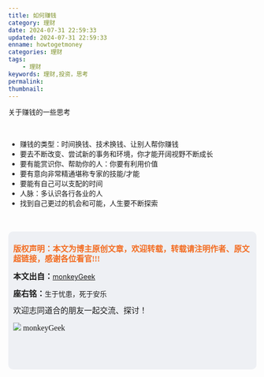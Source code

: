 ```yaml
---
title: 如何赚钱
category: 理财
date: 2024-07-31 22:59:33
updated: 2024-07-31 22:59:33
enname: howtogetmoney
categories: 理财
tags:
	- 理财
keywords: 理财,投资，思考
permalink:
thumbnail:
---
```


关于赚钱的一些思考<!--more-->

</br>

- 赚钱的类型：时间换钱、技术换钱、让别人帮你赚钱
- 要去不断改变、尝试新的事务和环境，你才能开阔视野不断成长
- 要有能赏识你、帮助你的人：你要有利用价值
- 要有意向非常精通堪称专家的技能/才能
- 要能有自己可以支配的时间
- 人脉：多认识各行各业的人
- 找到自己更过的机会和可能，人生要不断探索





</br>

</br>

<script>
var _hmt = _hmt || [];
(function() {
  var hm = document.createElement("script");
  hm.src = "https://hm.baidu.com/hm.js?2f798e6b269c8a40f12bef25d7f1876d";
  var s = document.getElementsByTagName("script")[0]; 
  s.parentNode.insertBefore(hm, s);
})();
</script>

<div style="height:260px; background-color:rgb(238,240,244); padding:10px;border-radius:10px;">
    <p style="color:#f36c21;font:bold 16px/20px 'kaiTi';">
      版权声明：本文为博主原创文章，欢迎转载，转载请注明作者、原文超链接，感谢各位看官!!!
    </p>
    <p>
      <span style="font:bold 16px/20px 'kaiTi';">本文出自：</span><a href="https://monkeyGeek369.github.io">monkeyGeek</a> 
    </p>
    <p>
      <span style="font:bold 16px/20px 'kaiTi';">座右铭：</span><span>生于忧患，死于安乐</span> 
    </p>
    <p>
      <span style="font:16px/20px 'kaiTi';">欢迎志同道合的朋友一起交流、探讨！</span> 
    </p>
    <img style="height:auto; width:auto;flot:left;" src="../../../../image/monkey64.png" /><span style="font:16px/20px 'kaiTi';flot:left;">   monkeyGeek</span>


